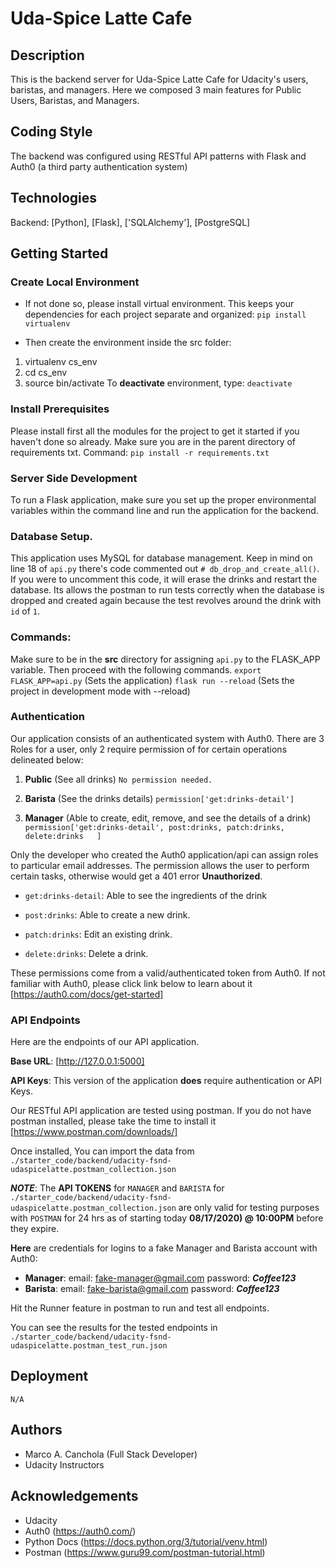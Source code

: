 # Uda-Spice Latte Cafe

  ## Description
  This is the backend server for Uda-Spice Latte Cafe for Udacity's users,
  baristas, and managers. Here we composed 3 main features for Public Users,
  Baristas, and Managers.

  ## Coding Style
  The backend was configured using RESTful API patterns with Flask and Auth0 (a third party authentication system)

  ## Technologies
  Backend: [Python], [Flask], ['SQLAlchemy'], [PostgreSQL]

  ## Getting Started

  ### Create Local Environment
  - If not done so, please install virtual environment. This keeps your dependencies for each project separate and organized:  `pip install virtualenv`

  - Then create the environment inside the src folder:
  1. virtualenv cs_env
  2. cd cs_env
  3. source bin/activate
  To **deactivate** environment, type: `deactivate`

  ### Install Prerequisites
  Please install first all the modules for the project to get it started if you
  haven't done so already. Make sure you are in the parent directory of requirements
  txt.
  Command: `pip install -r requirements.txt`

  ### Server Side Development
  To run a Flask application, make sure you set up the proper environmental variables
  within the command line and run the application for the backend.

  ### Database Setup.
  This application uses MySQL for database management. Keep in mind on line 18 of
  `api.py` there's code commented out `# db_drop_and_create_all()`. If you were to
  uncomment this code, it will erase the drinks and restart the database. Its allows
  the postman to run tests correctly when the database is dropped and created again
  because the test revolves around the drink with `id` of `1`.


  ### Commands:
  Make sure to be in the **src** directory for assigning `api.py` to the FLASK_APP
  variable. Then proceed with the following commands.
  `export FLASK_APP=api.py`  (Sets the application)
  `flask run --reload` (Sets the project in development mode with --reload)

  ### Authentication
  Our application consists of an authenticated system with Auth0. There are 3 Roles
  for a user, only 2 require permission of for certain operations delineated below:

  1. **Public** (See all drinks)
    `No permission needed.`

  2. **Barista** (See the drinks details)
    `permission['get:drinks-detail']`

  3. **Manager** (Able to create, edit, remove, and see the details of a drink)
    `permission['get:drinks-detail', post:drinks, patch:drinks, delete:drinks	]`

  Only the developer who created the Auth0 application/api can assign roles to
  particular email addresses. The permission allows the user to perform certain tasks,
  otherwise would get a 401 error **Unauthorized**.

  - `get:drinks-detail`: Able to see the ingredients of the drink

  - `post:drinks`: Able to create a new drink.

  - `patch:drinks`: Edit an existing drink.

  - `delete:drinks`: Delete a drink.


  These permissions come from a valid/authenticated token from Auth0. If not familiar
  with Auth0, please click link below to learn about it [https://auth0.com/docs/get-started]

  ### API Endpoints
  Here are the endpoints of our API application.

  **Base URL**: [http://127.0.0.1:5000]

  **API Keys**: This version of the application **does**  require authentication or API Keys.


  Our RESTful API application are tested using postman.
  If you do not have postman installed, please take the time to install it
  [https://www.postman.com/downloads/]

  Once installed, You can import the data from
  `./starter_code/backend/udacity-fsnd-udaspicelatte.postman_collection.json`

  ***NOTE***:
  The **API TOKENS** for `MANAGER` and `BARISTA` for
  `./starter_code/backend/udacity-fsnd-udaspicelatte.postman_collection.json` are only
  valid for testing purposes with `POSTMAN` for 24 hrs as of starting today
  **08/17/2020) @ 10:00PM** before they expire.

  **Here** are credentials for logins to a fake Manager and Barista account with Auth0:
  - **Manager**:
    email: fake-manager@gmail.com
    password: ***Coffee123***
  - **Barista**:
      email: fake-barista@gmail.com
      password: ***Coffee123***

  Hit the Runner feature in postman to run and test all endpoints.

  You can see the results for the tested endpoints in
  `./starter_code/backend/udacity-fsnd-udaspicelatte.postman_test_run.json`

  ## Deployment
  `N/A`

  ## Authors
  - Marco A. Canchola (Full Stack Developer)
  - Udacity Instructors

  ## Acknowledgements
  - Udacity
  - Auth0 (https://auth0.com/)
  - Python Docs (https://docs.python.org/3/tutorial/venv.html)
  - Postman (https://www.guru99.com/postman-tutorial.html)
